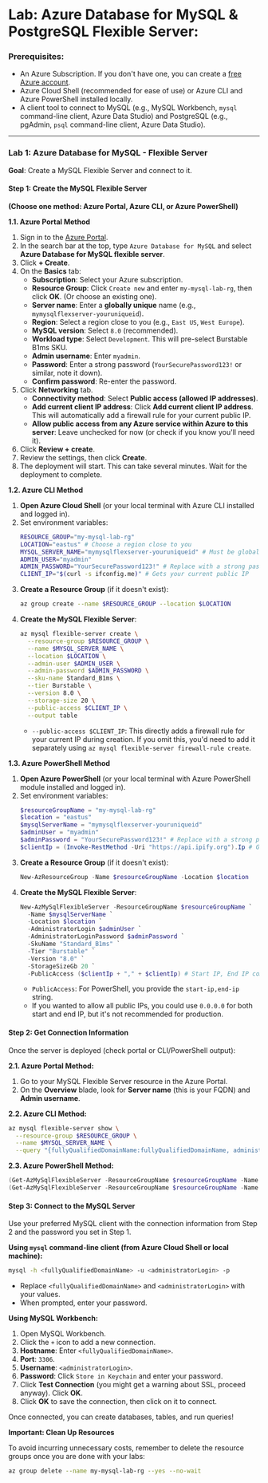 # Lab: Azure Database for MySQL & PostgreSQL Flexible Server:

### Prerequisites:

  * An Azure Subscription. If you don't have one, you can create a [free Azure account](https://azure.microsoft.com/free/).
  * Azure Cloud Shell (recommended for ease of use) or Azure CLI and Azure PowerShell installed locally.
  * A client tool to connect to MySQL (e.g., MySQL Workbench, `mysql` command-line client, Azure Data Studio) and PostgreSQL (e.g., pgAdmin, `psql` command-line client, Azure Data Studio).

-----

### Lab 1: Azure Database for MySQL - Flexible Server

**Goal**: Create a MySQL Flexible Server and connect to it.

#### Step 1: Create the MySQL Flexible Server

**(Choose one method: Azure Portal, Azure CLI, or Azure PowerShell)**

**1.1. Azure Portal Method**

1.  Sign in to the [Azure Portal](https://portal.azure.com/).
2.  In the search bar at the top, type `Azure Database for MySQL` and select **Azure Database for MySQL flexible server**.
3.  Click **+ Create**.
4.  On the **Basics** tab:
      * **Subscription**: Select your Azure subscription.
      * **Resource Group**: Click `Create new` and enter `my-mysql-lab-rg`, then click **OK**. (Or choose an existing one).
      * **Server name**: Enter a **globally unique** name (e.g., `mymysqlflexserver-youruniqueid`).
      * **Region**: Select a region close to you (e.g., `East US`, `West Europe`).
      * **MySQL version**: Select `8.0` (recommended).
      * **Workload type**: Select `Development`. This will pre-select Burstable B1ms SKU.
      * **Admin username**: Enter `myadmin`.
      * **Password**: Enter a strong password (`YourSecurePassword123!` or similar, note it down).
      * **Confirm password**: Re-enter the password.
5.  Click **Networking** tab.
      * **Connectivity method**: Select **Public access (allowed IP addresses)**.
      * **Add current client IP address**: Click **Add current client IP address**. This will automatically add a firewall rule for your current public IP.
      * **Allow public access from any Azure service within Azure to this server**: Leave unchecked for now (or check if you know you'll need it).
6.  Click **Review + create**.
7.  Review the settings, then click **Create**.
8.  The deployment will start. This can take several minutes. Wait for the deployment to complete.

**1.2. Azure CLI Method**

1.  **Open Azure Cloud Shell** (or your local terminal with Azure CLI installed and logged in).
2.  Set environment variables:
    ```bash
    RESOURCE_GROUP="my-mysql-lab-rg"
    LOCATION="eastus" # Choose a region close to you
    MYSQL_SERVER_NAME="mymysqlflexserver-youruniqueid" # Must be globally unique
    ADMIN_USER="myadmin"
    ADMIN_PASSWORD="YourSecurePassword123!" # Replace with a strong password
    CLIENT_IP="$(curl -s ifconfig.me)" # Gets your current public IP
    ```
3.  **Create a Resource Group** (if it doesn't exist):
    ```bash
    az group create --name $RESOURCE_GROUP --location $LOCATION
    ```
4.  **Create the MySQL Flexible Server**:
    ```bash
    az mysql flexible-server create \
      --resource-group $RESOURCE_GROUP \
      --name $MYSQL_SERVER_NAME \
      --location $LOCATION \
      --admin-user $ADMIN_USER \
      --admin-password $ADMIN_PASSWORD \
      --sku-name Standard_B1ms \
      --tier Burstable \
      --version 8.0 \
      --storage-size 20 \
      --public-access $CLIENT_IP \
      --output table
    ```
      * `--public-access $CLIENT_IP`: This directly adds a firewall rule for your current IP during creation. If you omit this, you'd need to add it separately using `az mysql flexible-server firewall-rule create`.

**1.3. Azure PowerShell Method**

1.  **Open Azure PowerShell** (or your local terminal with Azure PowerShell module installed and logged in).
2.  Set environment variables:
    ```powershell
    $resourceGroupName = "my-mysql-lab-rg"
    $location = "eastus"
    $mysqlServerName = "mymysqlflexserver-youruniqueid"
    $adminUser = "myadmin"
    $adminPassword = "YourSecurePassword123!" # Replace with a strong password
    $clientIp = (Invoke-RestMethod -Uri "https://api.ipify.org").Ip # Gets your current public IP
    ```
3.  **Create a Resource Group** (if it doesn't exist):
    ```powershell
    New-AzResourceGroup -Name $resourceGroupName -Location $location
    ```
4.  **Create the MySQL Flexible Server**:
    ```powershell
    New-AzMySqlFlexibleServer -ResourceGroupName $resourceGroupName `
      -Name $mysqlServerName `
      -Location $location `
      -AdministratorLogin $adminUser `
      -AdministratorLoginPassword $adminPassword `
      -SkuName "Standard_B1ms" `
      -Tier "Burstable" `
      -Version "8.0" `
      -StorageSizeGb 20 `
      -PublicAccess ($clientIp + "," + $clientIp) # Start IP, End IP comma-separated
    ```
      * `PublicAccess`: For PowerShell, you provide the `start-ip,end-ip` string.
      * If you wanted to allow all public IPs, you could use `0.0.0.0` for both start and end IP, but it's not recommended for production.

#### Step 2: Get Connection Information

Once the server is deployed (check portal or CLI/PowerShell output):

**2.1. Azure Portal Method:**

1.  Go to your MySQL Flexible Server resource in the Azure Portal.
2.  On the **Overview** blade, look for **Server name** (this is your FQDN) and **Admin username**.

**2.2. Azure CLI Method:**

```bash
az mysql flexible-server show \
  --resource-group $RESOURCE_GROUP \
  --name $MYSQL_SERVER_NAME \
  --query "{fullyQualifiedDomainName:fullyQualifiedDomainName, administratorLogin:administratorLogin}"
```

**2.3. Azure PowerShell Method:**

```powershell
(Get-AzMySqlFlexibleServer -ResourceGroupName $resourceGroupName -Name $mysqlServerName).FullyQualifiedDomainName
(Get-AzMySqlFlexibleServer -ResourceGroupName $resourceGroupName -Name $mysqlServerName).AdministratorLogin
```

#### Step 3: Connect to the MySQL Server

Use your preferred MySQL client with the connection information from Step 2 and the password you set in Step 1.

**Using `mysql` command-line client (from Azure Cloud Shell or local machine):**

```bash
mysql -h <fullyQualifiedDomainName> -u <administratorLogin> -p
```

  * Replace `<fullyQualifiedDomainName>` and `<administratorLogin>` with your values.
  * When prompted, enter your password.

**Using MySQL Workbench:**

1.  Open MySQL Workbench.
2.  Click the `+` icon to add a new connection.
3.  **Hostname**: Enter `<fullyQualifiedDomainName>`.
4.  **Port**: `3306`.
5.  **Username**: `<administratorLogin>`.
6.  **Password**: Click `Store in Keychain` and enter your password.
7.  Click **Test Connection** (you might get a warning about SSL, proceed anyway). Click **OK**.
8.  Click **OK** to save the connection, then click on it to connect.

Once connected, you can create databases, tables, and run queries\!

**Important: Clean Up Resources**

To avoid incurring unnecessary costs, remember to delete the resource groups once you are done with your labs:

```bash
az group delete --name my-mysql-lab-rg --yes --no-wait
```

